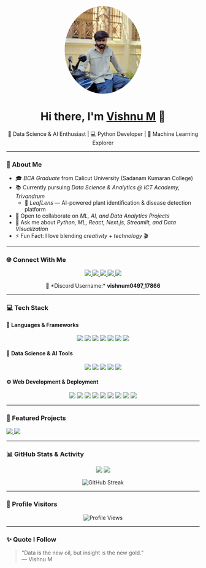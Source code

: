 <p align="center">
  <img src="https://github.com/Vishnum369/Vishnum369/blob/main/vis.jpg" width="200" style="border-radius:50%;" />
</p>
<h1 align="center">Hi there, I'm <a href="#">Vishnu M</a> 👋</h1>

<p align="center">
  🚀 Data Science & AI Enthusiast | 💻 Python Developer | 🌿 Machine Learning Explorer
</p>

---

### 🧠 About Me  
- 🎓 *BCA Graduate* from Calicut University (Sadanam Kumaran College)  
- 📚 Currently pursuing *Data Science & Analytics @ ICT Academy, Trivandrum*    
  - 🌿 *LeafLens* — AI-powered plant identification & disease detection platform  
- 🤝 Open to collaborate on *ML, AI, and Data Analytics Projects*  
- 💬 Ask me about *Python, ML, React, Next.js, Streamlit, and Data Visualization*  
- ⚡ Fun Fact: I love blending *creativity + technology* 🎬  

---

### 🌐 Connect With Me  
<p align="center">
  <a href="https://www.linkedin.com/in/YOUR_LINKEDIN_URL" target="_blank">
    <img src="https://img.shields.io/badge/LinkedIn-%230077B5.svg?style=for-the-badge&logo=linkedin&logoColor=white" />
  </a>
  <a href="https://www.instagram.com/dr____thuganomics?igsh=azkzaXR0cGRjYmln" target="_blank">
    <img src="https://img.shields.io/badge/Instagram-%23E4405F.svg?style=for-the-badge&logo=instagram&logoColor=white" />
  </a>
  <a href="https://x.com/derickabhraham8?t=oUa9qQlheBPaMX9KRsUlTg&s=09" target="_blank">
    <img src="https://img.shields.io/badge/X%20(Twitter)-%23000000.svg?style=for-the-badge&logo=x&logoColor=white" />
  </a>
  <a href="mailto:YOUR_EMAIL@gmail.com" target="_blank">
    <img src="https://img.shields.io/badge/Gmail-%23EA4335.svg?style=for-the-badge&logo=gmail&logoColor=white" />
  </a>
  <a href="#" target="_blank">
    <img src="https://img.shields.io/badge/Discord-%235865F2.svg?style=for-the-badge&logo=discord&logoColor=white" />
  </a>
</p>

<p align="center">
  🪩 *Discord Username:* <strong>vishnum0497_17866</strong>
</p>

---

### 💻 Tech Stack  

#### 🧩 Languages & Frameworks
<p align="center">
  <img src="https://img.shields.io/badge/Python-%233776AB.svg?style=for-the-badge&logo=python&logoColor=white" />
  <img src="https://img.shields.io/badge/C-%2300599C.svg?style=for-the-badge&logo=c&logoColor=white" />
  <img src="https://img.shields.io/badge/C++-%2300599C.svg?style=for-the-badge&logo=c%2B%2B&logoColor=white" />
  <img src="https://img.shields.io/badge/Java-%23ED8B00.svg?style=for-the-badge&logo=openjdk&logoColor=white" />
  <img src="https://img.shields.io/badge/JavaScript-%23F7DF1E.svg?style=for-the-badge&logo=javascript&logoColor=black" />
  <img src="https://img.shields.io/badge/HTML5-%23E34F26.svg?style=for-the-badge&logo=html5&logoColor=white" />
  <img src="https://img.shields.io/badge/CSS3-%231572B6.svg?style=for-the-badge&logo=css3&logoColor=white" />
</p>

#### 🧠 Data Science & AI Tools
<p align="center">
  <img src="https://img.shields.io/badge/Pandas-%23150458.svg?style=for-the-badge&logo=pandas&logoColor=white" />
  <img src="https://img.shields.io/badge/NumPy-%23013243.svg?style=for-the-badge&logo=numpy&logoColor=white" />
  <img src="https://img.shields.io/badge/Scikit--Learn-%23F7931E.svg?style=for-the-badge&logo=scikit-learn&logoColor=white" />
  <img src="https://img.shields.io/badge/TensorFlow-%23FF6F00.svg?style=for-the-badge&logo=tensorflow&logoColor=white" />
  <img src="https://img.shields.io/badge/Matplotlib-%23326CE5.svg?style=for-the-badge&logo=python&logoColor=white" />
</p>

#### ⚙ Web Development & Deployment
<p align="center">
  <img src="https://img.shields.io/badge/React-%230077B5.svg?style=for-the-badge&logo=react&logoColor=white" />
  <img src="https://img.shields.io/badge/Next.js-%23000000.svg?style=for-the-badge&logo=nextdotjs&logoColor=white" />
  <img src="https://img.shields.io/badge/TailwindCSS-%2306B6D4.svg?style=for-the-badge&logo=tailwindcss&logoColor=white" />
  <img src="https://img.shields.io/badge/Streamlit-%23FF4B4B.svg?style=for-the-badge&logo=streamlit&logoColor=white" />
  <img src="https://img.shields.io/badge/Flask-%23000000.svg?style=for-the-badge&logo=flask&logoColor=white" />
  <img src="https://img.shields.io/badge/Node.js-%23339933.svg?style=for-the-badge&logo=node.js&logoColor=white" />
  <img src="https://img.shields.io/badge/MySQL-%2300f.svg?style=for-the-badge&logo=mysql&logoColor=white" />
  <img src="https://img.shields.io/badge/Firebase-%23FFCA28.svg?style=for-the-badge&logo=firebase&logoColor=black" />
  <img src="https://img.shields.io/badge/Vercel-%23000000.svg?style=for-the-badge&logo=vercel&logoColor=white" />
</p>

---

### 🚀 Featured Projects  
<a href="https://github.com/Vishnum369/leaflens">
  <img src="https://github-readme-stats.vercel.app/api/pin/?username=Vishnum369&repo=leaflens&theme=radical" />
</a>
<a href="https://github.com/Vishnum369/SuiteControl-main">
  <img src="https://github-readme-stats.vercel.app/api/pin/?username=Vishnum369&repo=SuiteControl-main&theme=radical" />
</a>

---

### 📊 GitHub Stats & Activity  
<p align="center">
  <img src="https://github-readme-stats.vercel.app/api?username=Vishnum369&show_icons=true&theme=radical" height="160" />
  <img src="https://github-readme-stats.vercel.app/api/top-langs/?username=Vishnum369&layout=compact&theme=radical" height="160" />
</p>

<p align="center">
  <img src="https://streak-stats.demolab.com?user=Vishnum369&theme=radical&hide_border=false" alt="GitHub Streak" />
</p>

---

### 👀 Profile Visitors  
<p align="center">
  <img src="https://komarev.com/ghpvc/?username=Vishnum369&style=for-the-badge&color=brightgreen" alt="Profile Views" />
</p>

---

### ✨ Quote I Follow  
> “Data is the new oil, but insight is the new gold.”  
> — Vishnu M


